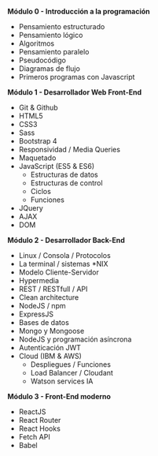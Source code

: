 __Módulo 0 - Introducción a la programación__
- Pensamiento estructurado
- Pensamiento lógico
- Algoritmos
- Pensamiento paralelo
- Pseudocódigo
- Diagramas de flujo
- Primeros programas con Javascript

__Módulo 1 - Desarrollador Web Front-End__
- Git & Github
- HTML5
- CSS3
- Sass
- Bootstrap 4
- Responsividad / Media Queries
- Maquetado
- JavaScript (ES5 & ES6)
  - Estructuras de datos
  - Estructuras de control
  - Ciclos
  - Funciones
- JQuery
- AJAX
- DOM

__Módulo 2 - Desarrollador Back-End__
- Linux / Consola / Protocolos
- La terminal / sistemas *NIX
- Modelo Cliente-Servidor
- Hypermedia
- REST / RESTfull / API
- Clean architecture
- NodeJS / npm
- ExpressJS
- Bases de datos
- Mongo y Mongoose
- NodeJS y programación asíncrona
- Autenticación JWT
- Cloud (IBM & AWS)
  - Despliegues / Funciones
  - Load Balancer / Cloudant
  - Watson services IA

__Módulo 3 - Front-End moderno__
- ReactJS
- React Router
- React Hooks
- Fetch API
- Babel
